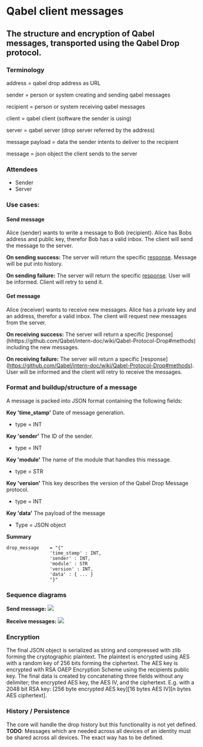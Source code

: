 # Qabel client messages
## The structure and encryption of Qabel messages, transported using the Qabel Drop protocol.

### Terminology

address = qabel drop address as URL

sender 	= person or system creating and sending qabel messages

recipient = person or system receiving qabel messages

client	= qabel client (software the sender is using)

server 	= qabel server (drop server referred by the address)

message payload = data the sender intents to deliver to the recipient

message = json object the client sends to the server


### Attendees

* Sender
* Server

### Use cases:

#### Send message
Alice (sender) wants to write a message to Bob (recipient). Alice has Bobs address and public key, therefor Bob has a valid inbox.
The client will send the message to the server.

**On sending success:**
The server will return the specific [response](https://github.com/Qabel/intern-doc/wiki/Qabel-Protocol-Drop#methods).
Message will be put into history.

**On sending failure:**
The server will return the specific [response](https://github.com/Qabel/intern-doc/wiki/Qabel-Protocol-Drop#methods).
User will be informed. Client will retry to send it.

#### Get message
Alice (receiver) wants to receive new messages. Alice has a private key and an address, therefor a valid inbox.
The client will request new messages from the server.

**On receiving success:**
The server will return a specific [response] (hhttps://github.com/Qabel/intern-doc/wiki/Qabel-Protocol-Drop#methods) including the new messages.

**On receiving failure:**
The server will return a specific [response] (https://github.com/Qabel/intern-doc/wiki/Qabel-Protocol-Drop#methods).
User will be informed and the client will retry to receive the messages.

### Format and buildup/structure of a message
A message is packed into JSON format containing the following fields:

**Key 'time_stamp'**
Date of message generation.
* type = INT

**Key 'sender'**
The ID of the sender.
* type = INT

**Key 'module'**
The name of the module that handles this message.
* type = STR

**Key 'version'**
This key describes the version of the Qabel Drop Message protocol.
* type = INT

**Key 'data'**
The payload of the message
* Type = JSON object

**Summary**

    drop_message    = "{"
                    'time_stamp' : INT,
                    'sender' : INT,
                    'module' : STR
					'version' : INT,
					'data' : { ... }
                    "}"


### Sequence diagrams

**Send message:**
![](https://github.com/Qabel/intern-doc/wiki/images/sequence_diagram_qabel_messages_send.png)

**Receive messages:**
![](https://github.com/Qabel/intern-doc/wiki/images/sequence_diagram_qabel_messages_receive.png)

### Encryption

The final JSON object is serialized as string and compressed with zlib forming the cryptographic plaintext.
The plaintext is encrypted using AES with a random key of 256 bits forming the ciphertext.
The AES key is encrypted with RSA OAEP Encryption Scheme using the recipients public key.
The final data is created by concatenating three fields without any delimiter; the encrypted AES key, the AES IV, and the ciphertext. E.g. with a 2048 bit RSA key: [256 byte encrypted AES key][16 bytes AES IV][n bytes AES ciphertext].

### History / Persistence

The core will handle the drop history but this functionality is not yet defined.
**TODO**: Messages which are needed across all devices of an identity must be shared across all devices. The exact way has to be defined.
